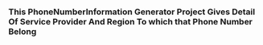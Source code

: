 <H3>This PhoneNumberInformation Generator Project Gives Detail Of Service Provider And Region To which that Phone Number Belong</H3>
